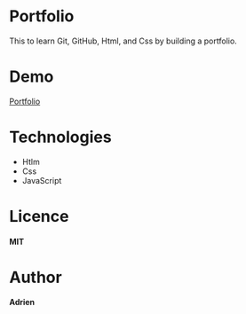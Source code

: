# Portfolio

This to learn Git, GitHub, Html, and Css by building a portfolio.

# Demo

[Portfolio](https://adrienvictor.github.io/Portfolio-Adrien/)

# Technologies

- Htlm
- Css
- JavaScript

# Licence

#### MIT

# Author

#### Adrien
